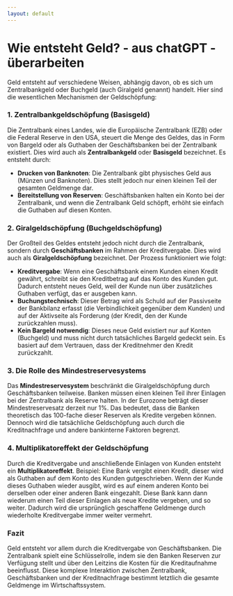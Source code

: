 ```yaml
---
layout: default
---
```


<!-- tbd - vereinfachen und verständlich machen -->

# Wie entsteht Geld? - aus chatGPT - überarbeiten

Geld entsteht auf verschiedene Weisen, abhängig davon, ob es sich um Zentralbankgeld oder Buchgeld (auch Giralgeld genannt) handelt. Hier sind die wesentlichen Mechanismen der Geldschöpfung:

### 1. **Zentralbankgeldschöpfung (Basisgeld)**
Die Zentralbank eines Landes, wie die Europäische Zentralbank (EZB) oder die Federal Reserve in den USA, steuert die Menge des Geldes, das in Form von Bargeld oder als Guthaben der Geschäftsbanken bei der Zentralbank existiert. Dies wird auch als **Zentralbankgeld** oder **Basisgeld** bezeichnet. Es entsteht durch:

- **Drucken von Banknoten**: Die Zentralbank gibt physisches Geld aus (Münzen und Banknoten). Dies stellt jedoch nur einen kleinen Teil der gesamten Geldmenge dar.
- **Bereitstellung von Reserven**: Geschäftsbanken halten ein Konto bei der Zentralbank, und wenn die Zentralbank Geld schöpft, erhöht sie einfach die Guthaben auf diesen Konten.

### 2. **Giralgeldschöpfung (Buchgeldschöpfung)**
Der Großteil des Geldes entsteht jedoch nicht durch die Zentralbank, sondern durch **Geschäftsbanken** im Rahmen der Kreditvergabe. Dies wird auch als **Giralgeldschöpfung** bezeichnet. Der Prozess funktioniert wie folgt:

- **Kreditvergabe**: Wenn eine Geschäftsbank einem Kunden einen Kredit gewährt, schreibt sie den Kreditbetrag auf das Konto des Kunden gut. Dadurch entsteht neues Geld, weil der Kunde nun über zusätzliches Guthaben verfügt, das er ausgeben kann.
- **Buchungstechnisch**: Dieser Betrag wird als Schuld auf der Passivseite der Bankbilanz erfasst (die Verbindlichkeit gegenüber dem Kunden) und auf der Aktivseite als Forderung (der Kredit, den der Kunde zurückzahlen muss).
- **Kein Bargeld notwendig**: Dieses neue Geld existiert nur auf Konten (Buchgeld) und muss nicht durch tatsächliches Bargeld gedeckt sein. Es basiert auf dem Vertrauen, dass der Kreditnehmer den Kredit zurückzahlt.

### 3. **Die Rolle des Mindestreservesystems**
Das **Mindestreservesystem** beschränkt die Giralgeldschöpfung durch Geschäftsbanken teilweise. Banken müssen einen kleinen Teil ihrer Einlagen bei der Zentralbank als Reserve halten. In der Eurozone beträgt dieser Mindestreservesatz derzeit nur 1%. Das bedeutet, dass die Banken theoretisch das 100-fache dieser Reserven als Kredite vergeben können. Dennoch wird die tatsächliche Geldschöpfung auch durch die Kreditnachfrage und andere bankinterne Faktoren begrenzt.

### 4. **Multiplikatoreffekt der Geldschöpfung**
Durch die Kreditvergabe und anschließende Einlagen von Kunden entsteht ein **Multiplikatoreffekt**. Beispiel: Eine Bank vergibt einen Kredit, dieser wird als Guthaben auf dem Konto des Kunden gutgeschrieben. Wenn der Kunde dieses Guthaben wieder ausgibt, wird es auf einem anderen Konto bei derselben oder einer anderen Bank eingezahlt. Diese Bank kann dann wiederum einen Teil dieser Einlagen als neue Kredite vergeben, und so weiter. Dadurch wird die ursprünglich geschaffene Geldmenge durch wiederholte Kreditvergabe immer weiter vermehrt.

### Fazit
Geld entsteht vor allem durch die Kreditvergabe von Geschäftsbanken. Die Zentralbank spielt eine Schlüsselrolle, indem sie den Banken Reserven zur Verfügung stellt und über den Leitzins die Kosten für die Kreditaufnahme beeinflusst. Diese komplexe Interaktion zwischen Zentralbank, Geschäftsbanken und der Kreditnachfrage bestimmt letztlich die gesamte Geldmenge im Wirtschaftssystem.
